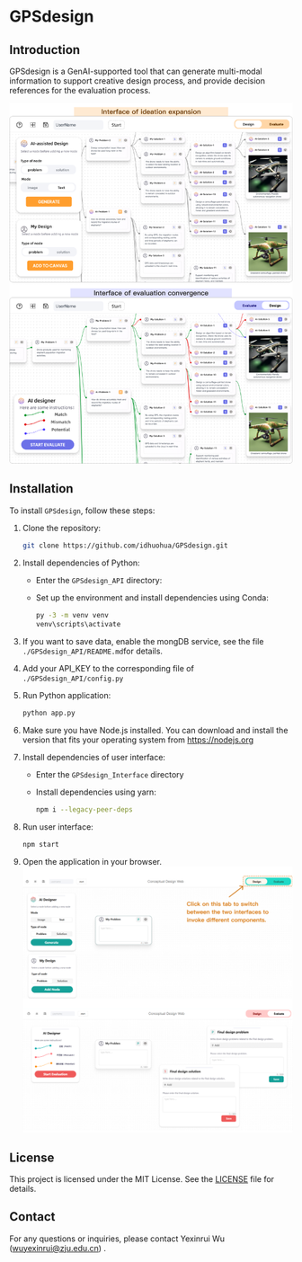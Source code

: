 # GPSdesign

## Introduction

GPSdesign is a GenAI-supported tool that can generate multi-modal information to support creative design process, and provide decision references for the evaluation process.

<img src="readme-1.png">

## Installation

To install `GPSdesign`, follow these steps:

1. Clone the repository:

   ```bash
   git clone https://github.com/idhuohua/GPSdesign.git
   ```

2. Install dependencies of Python:

   - Enter the `GPSdesign_API` directory:
   - Set up the environment and install dependencies using Conda:

     ```bash
     py -3 -m venv venv
     venv\scripts\activate
     ```

3. If you want to save data, enable the mongDB service, see the file `./GPSdesign_API/README.md`for details.

4. Add your API_KEY to the corresponding file of `./GPSdesign_API/config.py`

5. Run Python application:

   ```bash
   python app.py
   ```

6. Make sure you have Node.js installed.
   You can download and install the version that fits your operating system from <https://nodejs.org>

7. Install dependencies of user interface:

   - Enter the `GPSdesign_Interface` directory
   - Install dependencies using yarn:

     ```bash
     npm i --legacy-peer-deps
     ```

8. Run user interface:

   ```bash
   npm start
   ```

9. Open the application in your browser.
   <img src="readme-2.png">

## License

This project is licensed under the MIT License. See the [LICENSE](LICENSE) file for details.

## Contact

For any questions or inquiries, please contact Yexinrui Wu (<wuyexinrui@zju.edu.cn>) .
